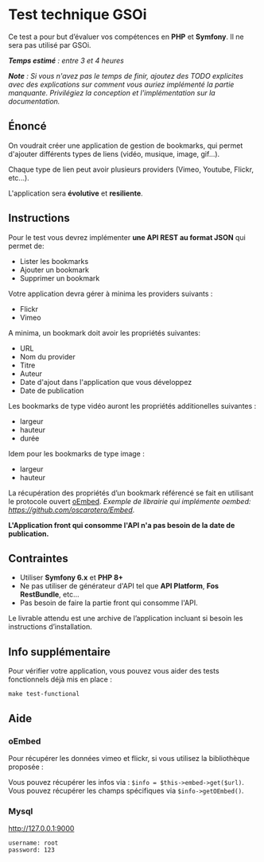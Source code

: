 # Test technique GSOi

Ce test a pour but d’évaluer vos compétences en **PHP** et **Symfony**.
Il ne sera pas utilisé par GSOi.

_**Temps estimé** : entre 3 et 4 heures_

_**Note** : Si vous n'avez pas le temps de finir, ajoutez des TODO explicites avec des explications
sur comment vous auriez implémenté la partie manquante.
Privilégiez la conception et l'implémentation sur la documentation._

## Énoncé

On voudrait créer une application de gestion de bookmarks, qui permet d'ajouter différents types de
liens (vidéo, musique, image, gif...).

Chaque type de lien peut avoir plusieurs providers (Vimeo, Youtube, Flickr, etc...).

L'application sera **évolutive** et **resiliente**.

## Instructions

Pour le test vous devrez implémenter **une API REST au format JSON** qui permet de:
* Lister les bookmarks
* Ajouter un bookmark
* Supprimer un bookmark

Votre application devra gérer à minima les providers suivants :
* Flickr
* Vimeo

A minima, un bookmark doit avoir les propriétés suivantes:
* URL
* Nom du provider
* Titre
* Auteur
* Date d'ajout dans l'application que vous développez
* Date de publication

Les bookmarks de type vidéo auront les propriétés additionelles suivantes :
* largeur
* hauteur
* durée

Idem pour les bookmarks de type image :
* largeur
* hauteur


La récupération des propriétés d’un bookmark référencé se fait en utilisant le protocole ouvert [oEmbed](http://oembed.com/).
_Exemple de librairie qui implémente oembed: https://github.com/oscarotero/Embed_.

**L'Application front qui consomme l'API n'a pas besoin de la date de publication.**

## Contraintes

* Utiliser **Symfony 6.x** et **PHP 8+**
* Ne pas utiliser de générateur d'API tel que **API Platform**, **Fos RestBundle**, etc...
* Pas besoin de faire la partie front qui consomme l'API.

Le livrable attendu est une archive de l’application incluant si besoin les instructions d’installation.

## Info supplémentaire

Pour vérifier votre application, vous pouvez vous aider des tests fonctionnels déjà mis en place : 

```
make test-functional
```

## Aide

### oEmbed

Pour récupérer les données vimeo et flickr, si vous utilisez la bibliothèque proposée :

Vous pouvez récupérer les infos via : `$info = $this->embed->get($url)`.
Vous pouvez récupérer les champs spécifiques via `$info->getOEmbed()`.

### Mysql

http://127.0.0.1:9000

```
username: root
password: 123
```
